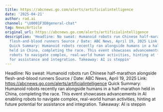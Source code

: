 ```yaml
---
title: https://abcnews.go.com/alerts/artificialintelligence
date: '2025-04-21'
author: rad.ai
channel: "\U0001F3D8general-chat"
tag: News/Article
original_url: https://abcnews.go.com/alerts/artificialintelligence
description: 'Headline: No sweat: Humanoid robots run Chinese half-marathon alongside
  flesh-and-blood runners Source / Date: ABC News, April 19, 2025 Link: https://abcnews.go.com/alerts/artificialintelligence
  Quick Summary: Humanoid robots recently ran alongside humans in a half-marathon
  held in China, completing the race. This event showcases advancements in AI enabling
  robots to navigate complex, real-world human activities, hinting at future potential
  for assistance and integration. Takeaway: AI is steppin'
---
```


Headline: No sweat: Humanoid robots run Chinese half-marathon alongside flesh-and-blood runners Source / Date: ABC News, April 19, 2025 Link: https://abcnews.go.com/alerts/artificialintelligence Quick Summary: Humanoid robots recently ran alongside humans in a half-marathon held in China, completing the race. This event showcases advancements in AI enabling robots to navigate complex, real-world human activities, hinting at future potential for assistance and integration. Takeaway: AI is steppin